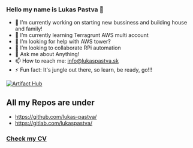 ### Hello my name is Lukas Pastva 👋

- 🔭 I’m currently working on starting new bussiness and building house and family!
- 🌱 I’m currently learning Terragrunt AWS multi account
- 🤔 I’m looking for help with AWS tower?
- 👯 I’m looking to collaborate RPi automation
- 💬 Ask me about Anything!
- 📫 How to reach me: info@lukaspastva.sk
- ⚡ Fun fact: It's jungle out there, so learn, be ready, go!!!
 
 [![Artifact Hub](https://img.shields.io/endpoint?url=https://artifacthub.io/badge/repository/helm-chartie)](https://artifacthub.io/packages/search?repo=helm-chartie)

## All my Repos are under 
 - https://github.com/lukas-pastva/
 - https://gitlab.com/lukaspastva/
 
### [Check my CV](https://cv.tronic.sk)
